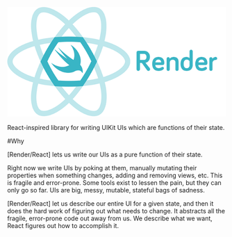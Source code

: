 ![Render Logo](Doc/logo.png)

React-inspired library for writing UIKit UIs which are functions of their state.

#Why

[Render/React] lets us write our UIs as a pure function of their state.


Right now we write UIs by poking at them, manually mutating their properties when something changes, adding and removing views, etc. This is fragile and error-prone. Some tools exist to lessen the pain, but they can only go so far. UIs are big, messy, mutable, stateful bags of sadness.

[Render/React] let us describe our entire UI for a given state, and then it does the hard work of figuring out what needs to change. It abstracts all the fragile, error-prone code out away from us. We describe what we want, React figures out how to accomplish it.